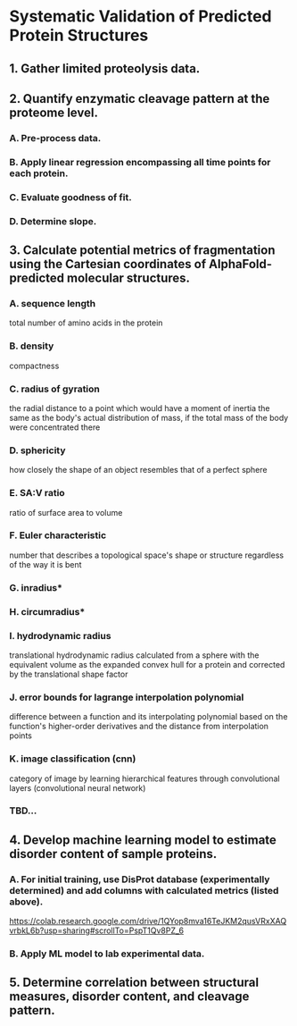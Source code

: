 # Systematic Validation of Predicted Protein Structures

## 1. Gather limited proteolysis data.

## 2. Quantify enzymatic cleavage pattern at the proteome level.
### A. Pre-process data.
### B. Apply linear regression encompassing all time points for each protein.
### C. Evaluate goodness of fit.
### D. Determine slope.

## 3. Calculate potential metrics of fragmentation using the Cartesian coordinates of AlphaFold-predicted molecular structures.
### A. sequence length
total number of amino acids in the protein
### B. density
compactness
### C. radius of gyration
the radial distance to a point which would have a moment of inertia the same as the body's actual distribution of mass, if the total mass of the body were concentrated there
### D. sphericity
how closely the shape of an object resembles that of a perfect sphere
### E. SA:V ratio
ratio of surface area to volume
### F. Euler characteristic
number that describes a topological space's shape or structure regardless of the way it is bent
### G. inradius*
### H. circumradius*
### I. hydrodynamic radius
translational hydrodynamic radius calculated from a sphere with the equivalent volume as the expanded convex hull for a protein and corrected by the translational shape factor
### J. error bounds for lagrange interpolation polynomial
difference between a function and its interpolating polynomial based on the function's higher-order derivatives and the distance from interpolation points
### K. image classification (cnn)
category of image by learning hierarchical features through convolutional layers (convolutional neural network)
### TBD...

## 4. Develop machine learning model to estimate disorder content of sample proteins.
### A. For initial training, use DisProt database (experimentally determined) and add columns with calculated metrics (listed above).
https://colab.research.google.com/drive/1QYop8mva16TeJKM2qusVRxXAQvrbkL6b?usp=sharing#scrollTo=PspT1Qv8PZ_6
### B. Apply ML model to lab experimental data.

## 5. Determine correlation between structural measures, disorder content, and cleavage pattern.
